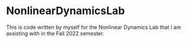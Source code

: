 # NonlinearDynamicsLab  
  
This is code written by myself for the Nonlinear Dynamics Lab that I am assisting with in the Fall 2022 semester.  
